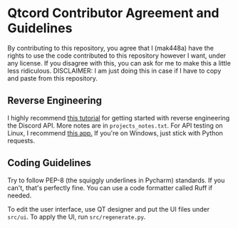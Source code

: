 # Qtcord Contributor Agreement and Guidelines

By contributing to this repository, you agree that I (mak448a) have the rights to use the code contributed to this repository however I want, under any license.
If you disagree with this, you can ask for me to make this a little less ridiculous.
DISCLAIMER: I am just doing this in case if I have to copy and paste from this repository.

## Reverse Engineering
I highly recommend [this tutorial](https://www.youtube.com/watch?v=xh28F6f-Cds) for getting started with reverse engineering the Discord API.
More notes are in `projects_notes.txt`.
For API testing on Linux, I recommend [this app.](https://github.com/CleoMenezesJr/escambo)
If you're on Windows, just stick with Python requests.

## Coding Guidelines
Try to follow PEP-8 (the squiggly underlines in Pycharm) standards. If you can't, that's perfectly fine.
You can use a code formatter called Ruff if needed.

To edit the user interface, use QT designer and put the UI files under `src/ui`. To apply the UI, run `src/regenerate.py`.
